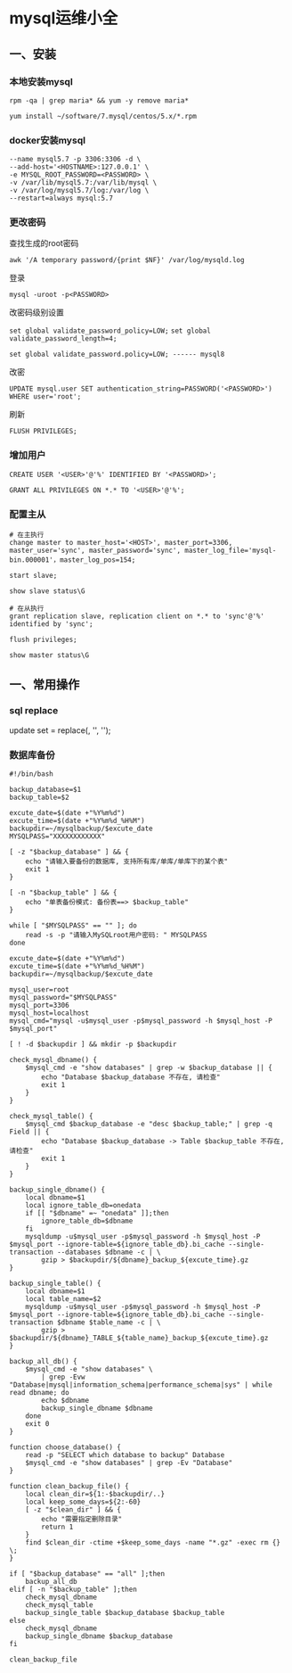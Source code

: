 # mysql运维小全

## 一、安装

### 本地安装mysql

`rpm -qa | grep maria* && yum -y remove maria*`

`yum install ~/software/7.mysql/centos/5.x/*.rpm`

### docker安装mysql

```docker run \
--name mysql5.7 -p 3306:3306 -d \
--add-host='<HOSTNAME>:127.0.0.1' \
-e MYSQL_ROOT_PASSWORD=<PASSWORD> \
-v /var/lib/mysql5.7:/var/lib/mysql \
-v /var/log/mysql5.7/log:/var/log \
--restart=always mysql:5.7
```

### 更改密码

查找生成的root密码

`awk '/A temporary password/{print $NF}' /var/log/mysqld.log`

登录

`mysql -uroot -p<PASSWORD>`

改密码级别设置

`set global validate_password_policy=LOW;`
`set global validate_password_length=4;`

`set global validate_password.policy=LOW; ------ mysql8`

改密

`UPDATE mysql.user SET authentication_string=PASSWORD('<PASSWORD>') WHERE user='root';`

刷新

`FLUSH PRIVILEGES;`

### 增加用户

`CREATE USER '<USER>'@'%' IDENTIFIED BY '<PASSWORD>';`

`GRANT ALL PRIVILEGES ON *.* TO '<USER>'@'%';`

### 配置主从

```
# 在主执行
change master to master_host='<HOST>', master_port=3306, master_user='sync', master_password='sync', master_log_file='mysql-bin.000001'，master_log_pos=154;

start slave;

show slave status\G
```

```
# 在从执行
grant replication slave, replication client on *.* to 'sync'@'%' identified by 'sync';

flush privileges;

show master status\G
```

## 一、常用操作

### sql replace
update <table> set <column> = replace(<column>, '<source>', '<target>');

### 数据库备份

```
#!/bin/bash

backup_database=$1
backup_table=$2

excute_date=$(date +"%Y%m%d")
excute_time=$(date +"%Y%m%d_%H%M")
backupdir=~/mysqlbackup/$excute_date
MYSQLPASS="XXXXXXXXXXXX"

[ -z "$backup_database" ] && {
    echo "请输入要备份的数据库, 支持所有库/单库/单库下的某个表"
    exit 1
}

[ -n "$backup_table" ] && {
    echo "单表备份模式: 备份表==> $backup_table"
}

while [ "$MYSQLPASS" == "" ]; do
    read -s -p "请输入MySQLroot用户密码: " MYSQLPASS
done

excute_date=$(date +"%Y%m%d")
excute_time=$(date +"%Y%m%d_%H%M")
backupdir=~/mysqlbackup/$excute_date

mysql_user=root
mysql_password="$MYSQLPASS"
mysql_port=3306
mysql_host=localhost
mysql_cmd="mysql -u$mysql_user -p$mysql_password -h $mysql_host -P $mysql_port"

[ ! -d $backupdir ] && mkdir -p $backupdir

check_mysql_dbname() {
    $mysql_cmd -e "show databases" | grep -w $backup_database || {
        echo "Database $backup_database 不存在, 请检查"
        exit 1
    }
}

check_mysql_table() {
    $mysql_cmd $backup_database -e "desc $backup_table;" | grep -q Field || {
        echo "Database $backup_database -> Table $backup_table 不存在, 请检查"
        exit 1
    }
}

backup_single_dbname() {
    local dbname=$1
    local ignore_table_db=onedata
    if [[ "$dbname" =~ "onedata" ]];then
        ignore_table_db=$dbname
    fi
    mysqldump -u$mysql_user -p$mysql_password -h $mysql_host -P $mysql_port --ignore-table=${ignore_table_db}.bi_cache --single-transaction --databases $dbname -c | \
        gzip > $backupdir/${dbname}_backup_${excute_time}.gz
}

backup_single_table() {
    local dbname=$1
    local table_name=$2
    mysqldump -u$mysql_user -p$mysql_password -h $mysql_host -P $mysql_port --ignore-table=${ignore_table_db}.bi_cache --single-transaction $dbname $table_name -c | \
        gzip > $backupdir/${dbname}_TABLE_${table_name}_backup_${excute_time}.gz
}

backup_all_db() {
    $mysql_cmd -e "show databases" \
        | grep -Evw "Database|mysql|information_schema|performance_schema|sys" | while read dbname; do
        echo $dbname
        backup_single_dbname $dbname
    done
    exit 0
}

function choose_database() {
    read -p "SELECT which database to backup" Database
    $mysql_cmd -e "show databases" | grep -Ev "Database"
}

function clean_backup_file() {
    local clean_dir=${1:-$backupdir/..}
    local keep_some_days=${2:-60}
    [ -z "$clean_dir" ] && {
        echo "需要指定删除目录"
        return 1
    }
    find $clean_dir -ctime +$keep_some_days -name "*.gz" -exec rm {} \;
}

if [ "$backup_database" == "all" ];then
    backup_all_db
elif [ -n "$backup_table" ];then
    check_mysql_dbname
    check_mysql_table
    backup_single_table $backup_database $backup_table
else
    check_mysql_dbname
    backup_single_dbname $backup_database
fi

clean_backup_file
```